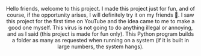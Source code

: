 <p align="center">
Hello friends, welcome to this project. I made this project just for fun, and of course, if the opportunity arises, I will definitely try it on my friends 🤣.
I saw this project for the first time on YouTube and the idea came to me to make a good one myself.
This virus is not going to do anything illegal or annoying, and as I said (this project is made for fun only).
This Python program builds a folder as many as requested when running on a system (if it is built in large numbers, the system hangs).
</p>

